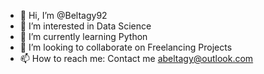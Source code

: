 - 👋 Hi, I’m @Beltagy92
- 👀 I’m interested in Data Science
- 🌱 I’m currently learning Python
- 💞️ I’m looking to collaborate on Freelancing Projects
- 📫 How to reach me: Contact me abeltagy@outlook.com

<!---
Beltagy92/Beltagy92 is a ✨ special ✨ repository because its `README.md` (this file) appears on your GitHub profile.
You can click the Preview link to take a look at your changes.
--->
